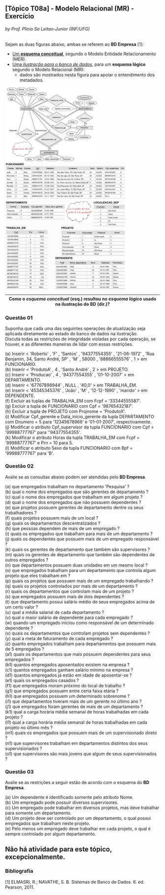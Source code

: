 ## [Tópico T08a] - Modelo Relacional (MR) - Exercício
###### *by Prof. Plinio Sa Leitao-Junior (INF/UFG)*

Sejam as duas figuras abaixo, ambas se referem ao **BD Empresa** [1]:
- [Um **esquema conceitual**](../media/fig-der-empresa.jpg), segundo o Modelo Entidade Relacionamento (MER).
- [Uma *ilustração para o banco de dados*](../media/fig-mr-2.jpg), para um **esquema lógico** segundo o Modelo Relacional (MR):
  - dados são mostrados nesta figura para apoiar o entendimento dos metadados.

<img src="../media/fig-der-empresa.jpg" width="300"><img src="../media/fig-mr-2.jpg" width="390">

| **Como o *esquema conceitual* (esq.) resultou no *esquema lógico* usado na ilustração do BD (dir.)?** |
| ----------------------------------------------------------------------------------------------------- |

### Questão 01

Suponha que cada uma das seguintes operações de atualização seja aplicada diretamente ao estado do banco de dados na ilustração.<br>
Discuta todas as restrições de integridade violadas por cada operação, se houver, e as diferentes maneiras de lidar com essas restrições.

(a) Inserir < 'Roberto' , 'F' , 'Santos' , '94377554355' , '21-06-1972' , 'Rua Benjamin, 34, Santo André, SP' , 'M' , 58000 , '88866555576' , 1 > em FUNCIONARIO.<br>
(b) Inserir < 'ProdutoA' , 4 , 'Santo André' , 2 > em PROJETO.<br>
(c) Inserir < 'Producao' , 4 , '94377554355' , '01-10-2007' > em DEPARTAMENTO.<br>
(d) Inserir < '67767898944' , NULL , '40,0' > em TRABALHA_EM.<br>
(e) Inserir < '45345345376' , 'João' , 'M' , '12-12-1990' , 'marido' > em DEPENDENTE.<br>
(f) Excluir as tuplas de TRABALHA_EM com Fcpf = '33344555587'.<br>
(g) Excluir a tupla de FUNCIONARIO com Cpf = '98765432187'.<br>
(h) Excluir a tupla de PROJETO com Projnome = 'ProdutoX'.<br>
(i) Modificar Cpf_gerente e Data_inicio_gerente da tupla DEPARTAMENTO com Dnumero = 5 para '12345678966' e '01-01-2007', respectivamente.<br>
(j) Modificar o atributo Cpf_supervisor da tupla FUNCIONARIO com Cpf = '99988777767' para ''94377554355'.<br>
(k) Modificar o atributo Horas da tupla TRABALHA_EM com Fcpf = '99988777767' e Prn = 10 para 5.<br>
(l) Modificar o atributo Sexo da tupla FUNCIONARIO com Bpf = '99988777767' para 'B'.<br>

### Questão 02

Avalie se as consultas abaixo podem ser atendidas pelo **BD Empresa**.

(a) que empregados trabalham no departamento 'Pesquisa' ?<br>
(b) qual o nome dos empregados que são gerentes de departamento ?<br>
(c) qual o nome dos empregados que trabalham em algum projeto ?<br>
(d) qual o nome dos empregados que não possuem dependentes ?<br>
(e) que projetos possuem gerentes de departamento dentre os seus trabalhadores ?<br>
(f) quais projetos possuem mais de um local ?<br>
(g) quais os departamentos descentralizados ?<br>
(h) que pessoas dependem de mais de um empregado ?<br>
(i) quais os empregados que trabalham para mais de um departamento ?<br>
(j) quais os dependentes que possuem mais de um empregado responsável ?<br>
(k) quais os gerentes de departamento que também são supervisores ?<br>
(m) quais os gerentes de departamento que também são dependentes de outros empregados ?<br>
(n) que departamentos possuem duas unidades em um mesmo local ?<br>
(o) que empregados trabalham para um departamento que controla algum projeto que eles  trabalham em ?<br>
(p) quais os projetos que possuem mais de um empregado trabalhando ?<br>
(q) quais os projetos controlados por mais de um departamento ?<br>
(r) quais os departamentos que controlam mais de um projeto ?<br>
(s) que empregados possuem mais de dois dependentes ?<br>
(t) que departamento possui salário médio de seus empregados acima de um certo valor ?<br>
(u) qual a média salarial de cada departamento ?<br>
(v) qual o maior salário de dependente para cada empregado ?<br>
(w) quando um empregado iniciou como responsável de um determinado dependente ?<br>
(x) quais os departamentos que controlam projetos sem dependentes ?<br>
(y) qual a meta de faturamento de cada empregado ?<br>
(z) quanto empregados trabalham para departamentos que possuem mais de 5 empregados ?<br>
(a1) quais os departamentos que mais possuem dependentes para seus empregados ?<br>
(b1) quantos empregados aposentados existem na empresa ?<br>
(c1) quantos empregados ganham salário mínimo na empresa ?<br>
(d1) quantos empregados já estão em idade de aposentar-se ?<br>
(e1) quais os empregados casados ?<br>
(f1) que empregados moram próximo do local de trabalho ?<br>
(g1) que empregados possuem entre certa faixa etária ?<br>
(h1) que empregados possuem um determinado sobrenome ?<br>
(i1) que departamentos tiveram mais de um gerente no último ano ?<br>
(j1) que empregados foram gerentes de mais de um departamento ?<br>
(k1) qual a carga horária média semanal de horas trabalhadas em cada projeto ?<br>
(l1) qual a carga horária média semanal de horas trabalhadas em cada projeto no último mês ?<br>
(m1) quais os empregados que possuem mais de um supervisionado direto ?<br>
(n1) que supervisores trabalham em departamentos distintos dos seus supervisionados ?<br>
(o1) que supervisores são mais jovens que algum de seus supervisionados ?<br>

### Questão 03

Avalie se as restrições a seguir estão de acordo com o esquema do **BD Empresa**.

(a) Um dependente é identificado somente pelo atributo Nome.<br>
(b) Um empregado pode possuir diversos supervisores.<br>
(c) Um empregado pode trabalhar em diversos projetos, mas deve trabalhar para somente um departamento.<br>
(d) Um projeto deve ser controlado por um departamento, o qual possui empregados que trabalham neste projeto.<br>
(e) Pelo menos um empregado deve trabalhar em cada projeto, o qual é sempre controlado por algum departamento.<br>

## Não há atividade para este tópico, excepcionalmente.

### Bibliografia

[1] ELMASRI, R.; NAVATHE, S. B. Sistemas de Banco de Dados. 6. ed. Pearson, 2011.
